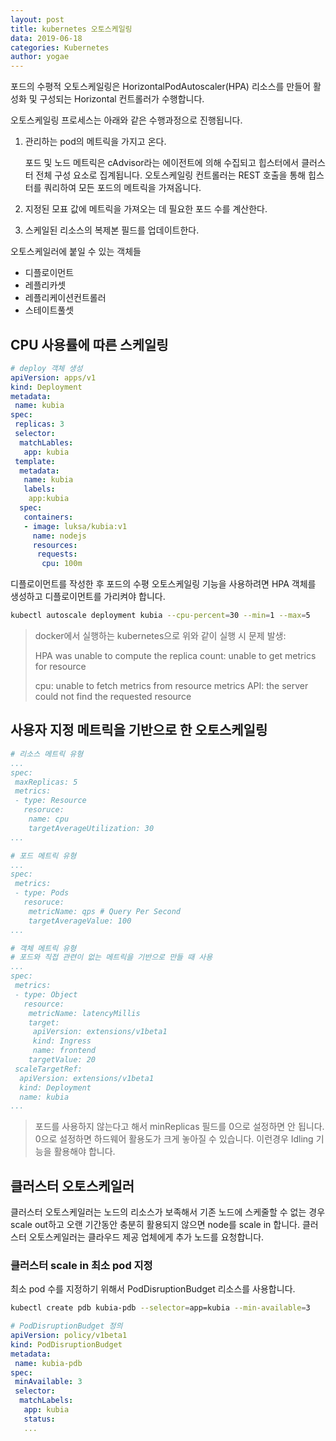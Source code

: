 ```yaml
---
layout: post
title: kubernetes 오토스케일링
data: 2019-06-18
categories: Kubernetes
author: yogae
---
```


포드의 수평적 오토스케일링은 HorizontalPodAutoscaler(HPA) 리소스를 만들어 활성화 및 구성되는 Horizontal 컨트롤러가 수행합니다.

오토스케일링 프로세스는 아래와 같은 수행과정으로 진행됩니다.

1. 관리하는 pod의 메트릭을 가지고 온다.

   포드 및 노드 메트릭은 cAdvisor라는 에이전트에 의해 수집되고 힙스터에서 클러스터 전체 구성 요소로 집계됩니다. 오토스케일링 컨트롤러는 REST 호출을 통해 힙스터를 쿼리하여 모든 포드의 메트릭을 가져옵니다.

2. 지정된 모표 값에 메트릭을 가져오는 데 필요한 포드 수를 계산한다.

3. 스케일된 리소스의 복제본 필드를 업데이트한다.

오토스케일러에 붙일 수 있는 객체들

- 디플로이먼트
- 레플리카셋
- 레플리케이션컨트롤러
- 스테이트풀셋

## CPU 사용률에 따른 스케일링

```yaml
# deploy 객체 생성
apiVersion: apps/v1
kind: Deployment
metadata:
 name: kubia
spec:
 replicas: 3
 selector:
  matchLables:
   app: kubia
 template:
  metadata:
   name: kubia
   labels:
    app:kubia
  spec:
   containers:
   - image: luksa/kubia:v1
     name: nodejs
     resources:
      requests:
       cpu: 100m
```

디플로이먼트를 작성한 후 포드의 수평 오토스케일링 기능을 사용하려면 HPA 객체를 생성하고 디플로이먼트를 가리켜야 합니다.

```bash
kubectl autoscale deployment kubia --cpu-percent=30 --min=1 --max=5
```

> docker에서 실행하는 kubernetes으로 위와 같이 실행 시 문제 발생: 
>
> HPA was unable to compute the replica count: unable to get metrics for resource 
>
> cpu: unable to fetch metrics from resource metrics API: the server could not find the requested resource

## 사용자 지정 메트릭을 기반으로 한 오토스케일링

```yaml
# 리소스 메트릭 유형
...
spec:
 maxReplicas: 5
 metrics:
 - type: Resource
   resoruce:
    name: cpu
    targetAverageUtilization: 30
...
```

```yaml
# 포드 메트릭 유형
...
spec:
 metrics:
 - type: Pods
   resoruce:
    metricName: qps # Query Per Second
    targetAverageValue: 100
...
```

```yaml
# 객체 메트릭 유형
# 포드와 직접 관련이 없는 메트릭을 기반으로 만들 때 사용
...
spec:
 metrics:
 - type: Object
   resource:
    metricName: latencyMillis
    target:
     apiVersion: extensions/v1beta1
     kind: Ingress
     name: frontend
    targetValue: 20
 scaleTargetRef:
  apiVersion: extensions/v1beta1
  kind: Deployment
  name: kubia
...
```

> 포드를 사용하지 않는다고 해서 minReplicas 필드를 0으로 설정하면 안 됩니다. 0으로 설정하면 하드웨어 활용도가 크게 놓아질 수 있습니다. 이런경우 Idling 기능을 활용해야 합니다.

## 클러스터 오토스케일러

클러스터 오토스케일러는 노드의 리소스가 보족해서 기존 노드에 스케줄할 수 없는 경우 scale out하고 오랜 기간동안 충분히 활용되지 않으면 node를 scale in 합니다. 클러스터 오토스케일러는 클라우드 제공 업체에게 추가 노드를 요청합니다.

### 클러스터 scale in 최소 pod 지정

최소 pod 수를 지정하기 위해서 PodDisruptionBudget 리소스를 사용합니다.

```bash
kubectl create pdb kubia-pdb --selector=app=kubia --min-available=3
```

```yaml
# PodDisruptionBudget 정의
apiVersion: policy/v1beta1
kind: PodDisruptionBudget
metadata:
 name: kubia-pdb
spec:
 minAvailable: 3
 selector:
  matchLabels:
   app: kubia
   status:
   ...
```

